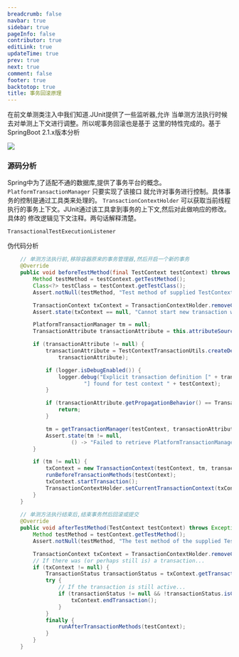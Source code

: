 ```yaml
---
breadcrumb: false
navbar: true
sidebar: true
pageInfo: false
contributor: true
editLink: true
updateTime: true
prev: true
next: true
comment: false
footer: true
backtotop: true
title: 事务回滚原理
---
```



在前文单测类注入中我们知道.JUnit提供了一些监听器,允许
当单测方法执行时候去对单测上下文进行调整。所以呢事务回滚也是基于
这里的特性完成的。<Version>基于SpringBoot 2.1.x版本分析</Version>

![](https://img.springlearn.cn/blog/learn_1617795655000.png)


### 源码分析

Spring中为了适配不通的数据库,提供了事务平台的概念。 `PlatformTransactionManager` 只要实现了该接口
就允许对事务进行控制。具体事务的控制是通过工具类来处理的。 `TransactionContextHolder` 可以获取当前线程
执行的事务上下文。JUnit通过该工具拿到事务的上下文,然后对此做响应的修改。具体的
修改逻辑见下文注释。两句话解释清楚。

`TransactionalTestExecutionListener`

伪代码分析

```java {1,40} 
    // 单测方法执行前,移除容器原来的事务管理器,然后开启一个新的事务
    @Override
	public void beforeTestMethod(final TestContext testContext) throws Exception {
		Method testMethod = testContext.getTestMethod();
		Class<?> testClass = testContext.getTestClass();
		Assert.notNull(testMethod, "Test method of supplied TestContext must not be null");

		TransactionContext txContext = TransactionContextHolder.removeCurrentTransactionContext();
		Assert.state(txContext == null, "Cannot start new transaction without ending existing transaction");

		PlatformTransactionManager tm = null;
		TransactionAttribute transactionAttribute = this.attributeSource.getTransactionAttribute(testMethod, testClass);

		if (transactionAttribute != null) {
			transactionAttribute = TestContextTransactionUtils.createDelegatingTransactionAttribute(testContext,
				transactionAttribute);

			if (logger.isDebugEnabled()) {
				logger.debug("Explicit transaction definition [" + transactionAttribute +
						"] found for test context " + testContext);
			}

			if (transactionAttribute.getPropagationBehavior() == TransactionDefinition.PROPAGATION_NOT_SUPPORTED) {
				return;
			}

			tm = getTransactionManager(testContext, transactionAttribute.getQualifier());
			Assert.state(tm != null,
					() -> "Failed to retrieve PlatformTransactionManager for @Transactional test: " + testContext);
		}

		if (tm != null) {
			txContext = new TransactionContext(testContext, tm, transactionAttribute, isRollback(testContext));
			runBeforeTransactionMethods(testContext);
			txContext.startTransaction();
			TransactionContextHolder.setCurrentTransactionContext(txContext);
		}
	}
	
	// 单测方法执行结束后,结束事务然后回滚或提交
	@Override
	public void afterTestMethod(TestContext testContext) throws Exception {
		Method testMethod = testContext.getTestMethod();
		Assert.notNull(testMethod, "The test method of the supplied TestContext must not be null");

		TransactionContext txContext = TransactionContextHolder.removeCurrentTransactionContext();
		// If there was (or perhaps still is) a transaction...
		if (txContext != null) {
			TransactionStatus transactionStatus = txContext.getTransactionStatus();
			try {
				// If the transaction is still active...
				if (transactionStatus != null && !transactionStatus.isCompleted()) {
					txContext.endTransaction();
				}
			}
			finally {
				runAfterTransactionMethods(testContext);
			}
		}
	}
```
